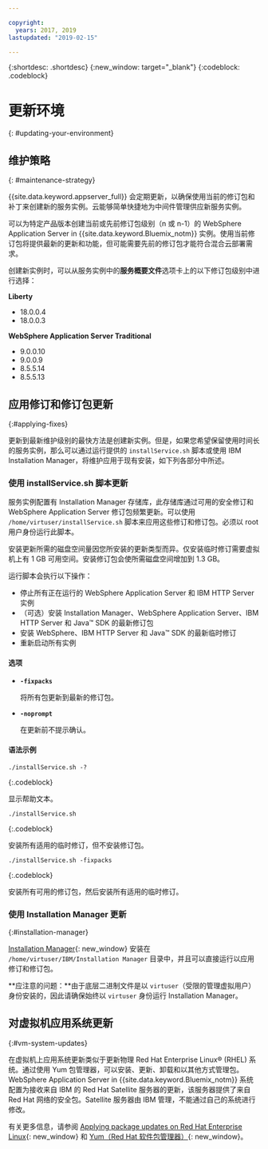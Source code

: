 ```yaml
---

copyright:
  years: 2017, 2019
lastupdated: "2019-02-15"

---
```


{:shortdesc: .shortdesc}
{:new_window: target="_blank"}
{:codeblock: .codeblock}

# 更新环境
{: #updating-your-environment}

## 维护策略
{: #maintenance-strategy}

{{site.data.keyword.appserver_full}} 会定期更新，以确保使用当前的修订包和补丁来创建新的服务实例。云能够简单快捷地为中间件管理供应新服务实例。

可以为特定产品版本创建当前或先前修订包级别（n 或 n-1）的 WebSphere Application Server in {{site.data.keyword.Bluemix_notm}} 实例。使用当前修订包将提供最新的更新和功能，但可能需要先前的修订包才能符合混合云部署需求。

创建新实例时，可以从服务实例中的**服务概要文件**选项卡上的以下修订包级别中进行选择：

**Liberty**
  * 18.0.0.4
  * 18.0.0.3

**WebSphere Application Server Traditional**
  * 9.0.0.10
  * 9.0.0.9
  * 8.5.5.14
  * 8.5.5.13

## 应用修订和修订包更新
{:#applying-fixes}

更新到最新维护级别的最快方法是创建新实例。但是，如果您希望保留使用时间长的服务实例，那么可以通过运行提供的 `installService.sh` 脚本或使用 IBM Installation Manager，将维护应用于现有安装，如下列各部分中所述。

### 使用 installService.sh 脚本更新

服务实例配置有 Installation Manager 存储库，此存储库通过可用的安全修订和 WebSphere Application Server 修订包频繁更新。可以使用 `/home/virtuser/installService.sh` 脚本来应用这些修订和修订包。必须以 root 用户身份运行此脚本。

安装更新所需的磁盘空间量因您所安装的更新类型而异。仅安装临时修订需要虚拟机上有 1 GB 可用空间。安装修订包会使所需磁盘空间增加到 1.3 GB。

运行脚本会执行以下操作：

* 停止所有正在运行的 WebSphere Application Server 和 IBM HTTP Server 实例
* （可选）安装 Installation Manager、WebSphere Application Server、IBM HTTP Server 和 Java&trade; SDK 的最新修订包
* 安装 WebSphere、IBM HTTP Server 和 Java&trade; SDK 的最新临时修订
* 重新启动所有实例

#### 选项
* **`-fixpacks`**

    将所有包更新到最新的修订包。
* **`-noprompt`**

    在更新前不提示确认。

#### 语法示例

```
./installService.sh -?
```
{:.codeblock}

显示帮助文本。


```
./installService.sh
```
{:.codeblock}

安装所有适用的临时修订，但不安装修订包。


```
./installService.sh -fixpacks
```
{:.codeblock}

安装所有可用的修订包，然后安装所有适用的临时修订。

### 使用 Installation Manager 更新
{:#installation-manager}

[Installation Manager](http://www.ibm.com/support/knowledgecenter/SSDV2W_1.8.5/){: new_window} 安装在 `/home/virtuser/IBM/Installation Manager` 目录中，并且可以直接运行以应用修订和修订包。

**应注意的问题：**由于底层二进制文件是以 `virtuser`（受限的管理虚拟用户）身份安装的，因此请确保始终以 `virtuser` 身份运行 Installation Manager。

## 对虚拟机应用系统更新
{:#vm-system-updates}

在虚拟机上应用系统更新类似于更新物理 Red Hat Enterprise Linux&reg; (RHEL) 系统。通过使用 Yum 包管理器，可以安装、更新、卸载和以其他方式管理包。WebSphere Application Server in {{site.data.keyword.Bluemix_notm}} 系统配置为接收来自 IBM 的 Red Hat Satellite 服务器的更新，该服务器提供了来自 Red Hat 网络的安全包。Satellite 服务器由 IBM 管理，不能通过自己的系统进行修改。

有关更多信息，请参阅 [Applying package updates on Red Hat Enterprise
Linux](https://access.redhat.com/articles/11258#rhel6){: new_window} 和 [Yum（Red Hat 软件包管理器）](https://access.redhat.com/documentation/en-US/Red_Hat_Enterprise_Linux/6/html/Deployment_Guide/ch-yum.html){: new_window}。
